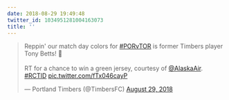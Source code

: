 ```yaml
---
date: 2018-08-29 19:49:48
twitter_id: 1034951281004163073
title: ''
---
```


<blockquote class="twitter-tweet"><p lang="en" dir="ltr">Reppin&#39; our match day colors for <a href="https://twitter.com/hashtag/PORvTOR?src=hash&amp;ref_src=twsrc%5Etfw">#PORvTOR</a> is former Timbers player Tony Betts! 🙌<br><br>RT for a chance to win a green jersey, courtesy of <a href="https://twitter.com/AlaskaAir?ref_src=twsrc%5Etfw">@AlaskaAir</a>. <a href="https://twitter.com/hashtag/RCTID?src=hash&amp;ref_src=twsrc%5Etfw">#RCTID</a> <a href="https://t.co/fTx046cayP">pic.twitter.com/fTx046cayP</a></p>&mdash; Portland Timbers (@TimbersFC) <a href="https://twitter.com/TimbersFC/status/1034853701763002369?ref_src=twsrc%5Etfw">August 29, 2018</a></blockquote>
<script async src="https://platform.twitter.com/widgets.js" charset="utf-8"></script>
